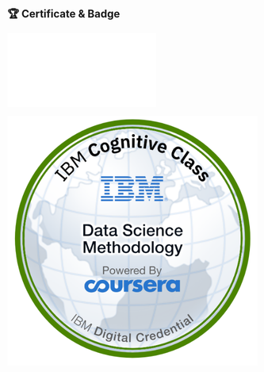 ## 🏆 Certificate & Badge

[![Certificate](certificate.pdf)](https://www.coursera.org/account/accomplishments/verify/IEKXQCOPZ2OF)

![Badge](badge.png)
